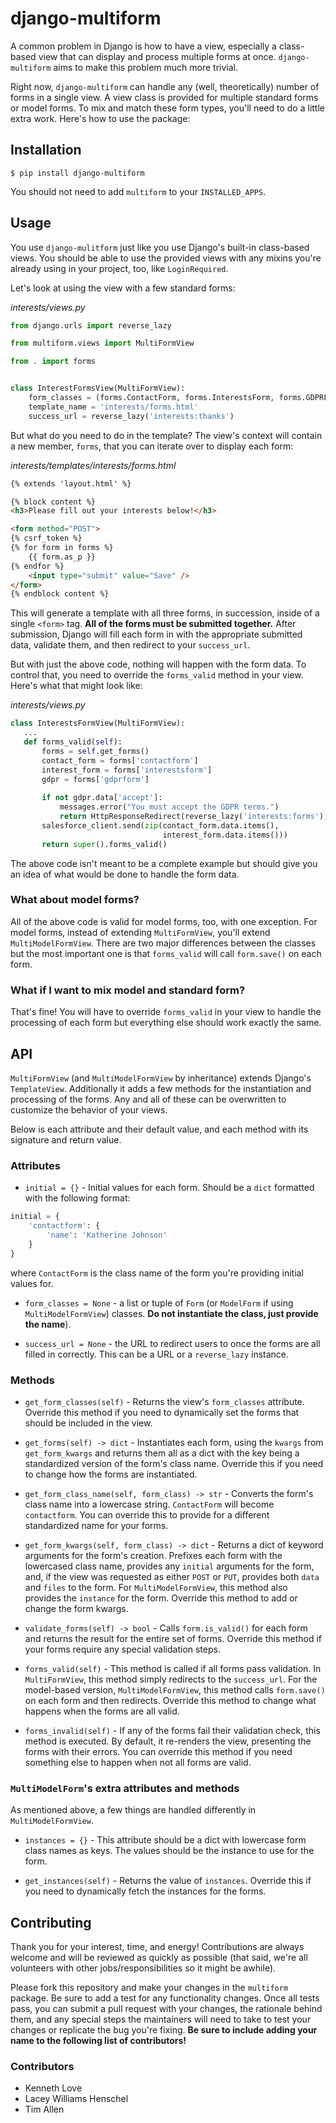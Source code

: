 # django-multiform

A common problem in Django is how to have a view, especially a class-based view
that can display and process multiple forms at once. `django-multiform` aims
to make this problem much more trivial.

Right now, `django-multiform` can handle any (well, theoretically) number of
forms in a single view. A view class is provided for multiple standard forms
or model forms. To mix and match these form types, you'll need to do a little
extra work. Here's how to use the package:

## Installation

`$ pip install django-multiform`

You should not need to add `multiform` to your `INSTALLED_APPS`.

## Usage

You use `django-mulitform` just like you use Django's built-in class-based
views. You should be able to use the provided views with any mixins you're
already using in your project, too, like `LoginRequired`.

Let's look at using the view with a few standard forms:

*interests/views.py*
```python
from django.urls import reverse_lazy

from multiform.views import MultiFormView

from . import forms


class InterestFormsView(MultiFormView):
    form_classes = (forms.ContactForm, forms.InterestsForm, forms.GDPRForm)
    template_name = 'interests/forms.html'
    success_url = reverse_lazy('interests:thanks')
```

But what do you need to do in the template? The view's context will contain
a new member, `forms`, that you can iterate over to display each form:

*interests/templates/interests/forms.html*
```html
{% extends 'layout.html' %}

{% block content %}
<h3>Please fill out your interests below!</h3>

<form method="POST">
{% csrf_token %}
{% for form in forms %}
    {{ form.as_p }}
{% endfor %}
    <input type="submit" value="Save" />
</form>
{% endblock content %}
```

This will generate a template with all three forms, in succession, inside of a
single `<form>` tag. **All of the forms must be submitted together.** After
submission, Django will fill each form in with the appropriate submitted data,
validate them, and then redirect to your `success_url`.

But with just the above code, nothing will happen with the form data. To control
that, you need to override the `forms_valid` method in your view. Here's what
that might look like:

*interests/views.py*
```python
class InterestsFormView(MultiFormView):
   ...
   def forms_valid(self):
       forms = self.get_forms()
       contact_form = forms['contactform']
       interest_form = forms['interestsform']
       gdpr = forms['gdprform']
       
       if not gdpr.data['accept']:
           messages.error("You must accept the GDPR terms.")
           return HttpResponseRedirect(reverse_lazy('interests:forms'))
       salesforce_client.send(zip(contact_form.data.items(),
                                  interest_form.data.items()))
       return super().forms_valid()
```

The above code isn't meant to be a complete example but should give you an idea
of what would be done to handle the form data.

### What about model forms?

All of the above code is valid for model forms, too, with one exception. For
model forms, instead of extending `MultiFormView`, you'll extend
`MultiModelFormView`. There are two major differences between the classes but
the most important one is that `forms_valid` will call `form.save()` on each
form.

### What if I want to mix model and standard form?

That's fine! You will have to override `forms_valid` in your view to handle the
processing of each form but everything else should work exactly the same.

## API

`MultiFormView` (and `MultiModelFormView` by inheritance) extends Django's
`TemplateView`. Additionally it adds a few methods for the instantiation and
processing of the forms. Any and all of these can be overwritten to customize
the behavior of your views.

Below is each attribute and their default value, and each method with its
signature and return value.

### Attributes

* `initial = {}` - Initial values for each form. Should be a `dict` formatted
with the following format:

```python
initial = {
    'contactform': {
        'name': 'Katherine Johnson'
    }
}
```

where `ContactForm` is the class name of the form you're providing initial
values for.

* `form_classes = None` - a list or tuple of `Form` (or `ModelForm` if using
`MultiModelFormView`) classes. **Do not instantiate the class, just provide the
name**).

* `success_url = None` - the URL to redirect users to once the forms are all filled in
correctly. This can be a URL or a `reverse_lazy` instance.

### Methods

* `get_form_classes(self)` - Returns the view's `form_classes` attribute.
Override this method if you need to dynamically set the forms that should be
included in the view.

* `get_forms(self) -> dict` - Instantiates each form, using the `kwargs` from
`get_form_kwargs` and returns them all as a dict with the key being a standardized
version of the form's class name. Override this if you need to change how the
forms are instantiated.

* `get_form_class_name(self, form_class) -> str` - Converts the form's class
name into a lowercase string. `ContactForm` will become `contactform`. You can
override this to provide for a different standardized name for your forms.

* `get_form_kwargs(self, form_class) -> dict` - Returns a dict of keyword
arguments for the form's creation. Prefixes each form with the lowercased class
name, provides any `initial` arguments for the form, and, if the view was
requested as either `POST` or `PUT`, provides both `data` and `files` to the
form. For `MultiModelFormView`, this method also provides the `instance` for the
form. Override this method to add or change the form kwargs.

* `validate_forms(self) -> bool` - Calls `form.is_valid()` for each form and
returns the result for the entire set of forms. Override this method if your
forms require any special validation steps.

* `forms_valid(self)` - This method is called if all forms pass validation. In
`MultiFormView`, this method simply redirects to the `success_url`. For the 
model-based version, `MultiModelFormView`, this method calls `form.save()` on
each form and then redirects. Override this method to change what happens
when the forms are all valid.

* `forms_invalid(self)` - If any of the forms fail their validation check, this
method is executed. By default, it re-renders the view, presenting the forms
with their errors. You can override this method if you need something else to
happen when not all forms are valid.

### `MultiModelForm`'s extra attributes and methods

As mentioned above, a few things are handled differently in `MultiModelFormView`.

* `instances = {}` - This attribute should be a dict with lowercase form class
names as keys. The values should be the instance to use for the form.

* `get_instances(self)` - Returns the value of `instances`. Override this if
you need to dynamically fetch the instances for the forms.

## Contributing

Thank you for your interest, time, and energy! Contributions are always
welcome and will be reviewed as quickly as possible (that said, we're all
volunteers with other jobs/responsibilities so it might be awhile).

Please fork this repository and make your changes in the `multiform` package.
Be sure to add a test for any functionality changes. Once all tests pass, you
can submit a pull request with your changes, the rationale behind them, and
any special steps the maintainers will need to take to test your changes or
replicate the bug you're fixing. **Be sure to include adding your name to the
following list of contributors!**

### Contributors

* Kenneth Love
* Lacey Williams Henschel
* Tim Allen